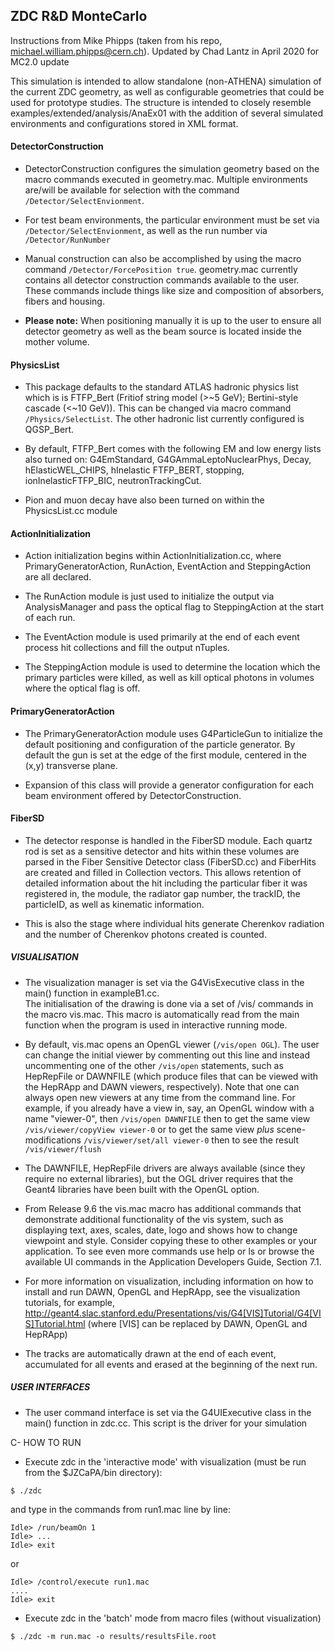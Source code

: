 ## ZDC R&D MonteCarlo

 Instructions from Mike Phipps (taken from his repo, michael.william.phipps@cern.ch). Updated by Chad Lantz in April 2020 for MC2.0 update

 This simulation is intended to allow standalone (non-ATHENA) simulation of the current ZDC geometry, as well as configurable geometries that could be used for prototype studies. The structure is intended to closely resemble examples/extended/analysis/AnaEx01 with the addition of several simulated environments and configurations stored in XML format.

 #### DetectorConstruction

   - DetectorConstruction configures the simulation geometry based on the macro commands executed in geometry.mac. Multiple environments are/will be available for selection with the command ```/Detector/SelectEnvionment```.

   - For test beam environments, the particular environment must be set via ```/Detector/SelectEnvionment```, as well as the run number via ```/Detector/RunNumber```

   - Manual construction can also be accomplished by using the macro command ```/Detector/ForcePosition true```. geometry.mac currently contains all detector construction commands available to the user. These commands include things like size and composition of absorbers, fibers and housing.

   - **Please note:** When positioning manually it is up to the user to ensure all detector geometry as well as the beam source is located inside the mother volume.


#### PhysicsList

   - This package defaults to the standard ATLAS hadronic physics list which is is FTFP_Bert (Fritiof string model (>\~5 GeV); Bertini-style cascade (<~10 GeV)). This can be changed via macro command ```/Physics/SelectList```. The other hadronic list currently configured is QGSP_Bert.

   - By default, FTFP_Bert comes with the following EM and low energy lists also turned on: G4EmStandard, G4GAmmaLeptoNuclearPhys, Decay, hElasticWEL_CHIPS, hInelastic FTFP_BERT, stopping, ionInelasticFTFP_BIC, neutronTrackingCut.

   - Pion and muon decay have also been turned on within the PhysicsList.cc module

#### ActionInitialization

   - Action initialization begins within ActionInitialization.cc, where PrimaryGeneratorAction, RunAction, EventAction and SteppingAction are all declared.

   - The RunAction module is just used to initialize the output via AnalysisManager and pass the optical flag to SteppingAction at the start of each run.

   - The EventAction module is used primarily at the end of each event process hit collections and fill the output nTuples.

   - The SteppingAction module is used to determine the location which the primary particles were killed, as well as kill optical photons in volumes where the optical flag is off.

#### PrimaryGeneratorAction

   - The PrimaryGeneratorAction module uses G4ParticleGun to initialize the default positioning and configuration of the particle generator. By default the gun is set at the edge of the first module, centered in the (x,y) transverse plane.

   - Expansion of this class will provide a generator configuration for each beam environment offered by DetectorConstruction.

#### FiberSD

   - The detector response is handled in the FiberSD module. Each quartz rod is set as a sensitive detector and hits within these volumes are parsed in the Fiber Sensitive Detector class (FiberSD.cc) and FiberHits are created and filled in Collection vectors. This allows retention of detailed information about the hit including the particular fiber it was registered in, the module, the radiator gap number, the trackID, the particleID, as well as kinematic information.

   - This is also the stage where individual hits generate Cherenkov radiation and the number of Cherenkov photons created is counted.

##### VISUALISATION

   - The visualization manager is set via the G4VisExecutive class
   in the main() function in exampleB1.cc.    
   The initialisation of the drawing is done via a set of /vis/ commands
   in the macro vis.mac. This macro is automatically read from
   the main function when the program is used in interactive running mode.

   - By default, vis.mac opens an OpenGL viewer (```/vis/open OGL```).
   The user can change the initial viewer by commenting out this line
   and instead uncommenting one of the other ```/vis/open``` statements, such as
   HepRepFile or DAWNFILE (which produce files that can be viewed with the
   HepRApp and DAWN viewers, respectively).  Note that one can always
   open new viewers at any time from the command line.  For example, if
   you already have a view in, say, an OpenGL window with a name
   "viewer-0", then
   ```/vis/open DAWNFILE```
   then to get the same view
    ```/vis/viewer/copyView viewer-0```
   or to get the same view *plus* scene-modifications
      ```/vis/viewer/set/all viewer-0```
   then to see the result
      ```/vis/viewer/flush```

   - The DAWNFILE, HepRepFile drivers are always available
   (since they require no external libraries), but the OGL driver requires
   that the Geant4 libraries have been built with the OpenGL option.

   - From Release 9.6 the vis.mac macro has additional commands
   that demonstrate additional functionality of the vis system, such as
   displaying text, axes, scales, date, logo and shows how to change
   viewpoint and style.  Consider copying these to other examples or
   your application.  To see even more commands use help or
   ls or browse the available UI commands in the Application
   Developers Guide, Section 7.1.

   - For more information on visualization, including information on how to
   install and run DAWN, OpenGL and HepRApp, see the visualization tutorials,
   for example,
   http://geant4.slac.stanford.edu/Presentations/vis/G4[VIS]Tutorial/G4[VIS]Tutorial.html
   (where [VIS] can be replaced by DAWN, OpenGL and HepRApp)

   - The tracks are automatically drawn at the end of each event, accumulated
   for all events and erased at the beginning of the next run.

 ##### USER INTERFACES

   - The user command interface is set via the G4UIExecutive class
   in the main() function in zdc.cc. This script is the driver for your simulation


 C- HOW TO RUN

  - Execute zdc in the 'interactive mode' with visualization (must be run from the $JZCaPA/bin directory):
  ```
  $ ./zdc
  ```
  and type in the commands from run1.mac line by line:  
  ```
  Idle> /run/beamOn 1
  Idle> ...
  Idle> exit
  ```
  or
  ```
  Idle> /control/execute run1.mac
  ....
  Idle> exit
  ```

  - Execute zdc in the 'batch' mode from macro files (without visualization)
  ```
  $ ./zdc -m run.mac -o results/resultsFile.root
  ```
